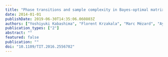 ```yaml
---
title: "Phase transitions and sample complexity in Bayes-optimal matrix factorization"
date: 2014-01-01
publishDate: 2019-06-30T14:35:06.060803Z
authors: ["Yoshiyuki Kabashima", "Florent Krzakala", "Marc Mézard", "Ayaka Sakata", "Lenka Zdeborová"]
publication_types: ["2"]
abstract: ""
featured: false
publication: ""
doi: "10.1109/TIT.2016.2556702"
---
```


